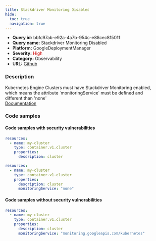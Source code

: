```yaml
---
title: Stackdriver Monitoring Disabled
hide:
  toc: true
  navigation: true
---
```


<style>
  .highlight .hll {
    background-color: #ff171742;
  }
  .md-content {
    max-width: 1100px;
    margin: 0 auto;
  }
</style>

-   **Query id:** bbfc97ab-e92a-4a7b-954c-e88cec815011
-   **Query name:** Stackdriver Monitoring Disabled
-   **Platform:** GoogleDeploymentManager
-   **Severity:** <span style="color:#C00">High</span>
-   **Category:** Observability
-   **URL:** [Github](https://github.com/Checkmarx/kics/tree/master/assets/queries/googleDeploymentManager/gcp/stackdriver_monitoring_disabled)

### Description
Kubernetes Engine Clusters must have Stackdriver Monitoring enabled, which means the attribute 'monitoringService' must be defined and different than 'none'<br>
[Documentation](https://cloud.google.com/kubernetes-engine/docs/reference/rest/v1/projects.zones.clusters)

### Code samples
#### Code samples with security vulnerabilities
```yaml title="Postitive test num. 1 - yaml file" hl_lines="4"
resources:
  - name: my-cluster
    type: container.v1.cluster
    properties:
      description: cluster

```
```yaml title="Postitive test num. 2 - yaml file" hl_lines="6"
resources:
  - name: my-cluster
    type: container.v1.cluster
    properties:
      description: cluster
      monitoringService: "none"

```


#### Code samples without security vulnerabilities
```yaml title="Negative test num. 1 - yaml file"
resources:
  - name: my-cluster
    type: container.v1.cluster
    properties:
      description: cluster
      monitoringService: "monitoring.googleapis.com/kubernetes"

```
